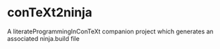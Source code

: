 # conTeXt2ninja
A literateProgrammingInConTeXt companion project which generates an associated ninja.build file
